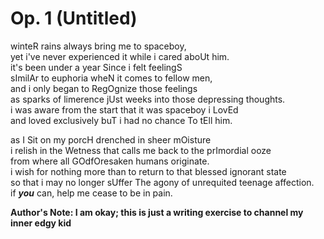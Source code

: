 # Op. 1 (Untitled)
winteR rains always bring me to spaceboy,<br>
yet i've never experienced it while i cared aboUt him.<br>
it's been under a year Since i felt feelingS<br>
sImilAr to euphoria wheN it comes to fellow men,<br>
and i only began to RegOgnize those feelings<br>
as sparks of limerence jUst weeks into those depressing thoughts.<br>
i was aware from the start that it was spaceboy i LovEd<br>
and loved exclusively buT i had no chance To tEll him.

as I Sit on my porcH drenched in sheer mOisture<br>
i relish in the Wetness that calls me back to the prImordial ooze<br>
from where all GOdfOresaken humans originate.<br>
i wish for nothing more than to return to that blessed ignorant state<br>
so that i may no longer sUffer The agony of unrequited teenage affection.<br>
if ***you*** can, help me cease to be in pain.

**Author's Note: I am okay; this is just a writing exercise to channel my inner edgy kid**
